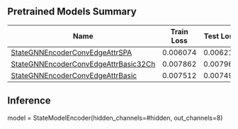## Pretrained Models Summary

| Name | Train Loss | Test Loss |#parameters|#epochs|#hidden|lr|Comments|
|--|--|--|--|--|--|--|--|
|[StateGNNEncoderConvEdgeAttrSPA](./models/StateGNNEncoderConvEdgeAttrSPA/)  |0.006074  |0.006214 |12,392|20|32|0.0001||
|[StateGNNEncoderConvEdgeAttrBasic32Ch](./models/StateGNNEncoderConvEdgeAttrBasic32Ch/)  |0.007862  |0.007962 |9,896|20|32|0.0001||
|[StateGNNEncoderConvEdgeAttrBasic](./models/StateGNNEncoderConvEdgeAttrBasic/)  |0.007512  |0.007499 |36,168|20|64|0.0001||

## Inference
model = StateModelEncoder(hidden_channels=#hidden, out_channels=8)

